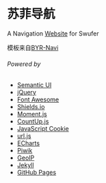 # 苏菲导航
A Navigation [Website](https://swufer-home.github.io/) for Swufer

模板来自[BYR-Navi](https://github.com/BYR-Navi/BYR-Navi)

###### Powered by
- [Semantic UI](http://semantic-ui.com/)
- [jQuery](http://jquery.com/)
- [Font Awesome](http://fontawesome.io/)
- [Shields.io](http://shields.io/)
- [Moment.js](http://momentjs.com/)
- [CountUp.js](http://inorganik.github.io/countUp.js/)
- [JavaScript Cookie](https://github.com/js-cookie/js-cookie)
- [url.js](https://github.com/websanova/js-url)
- [ECharts](http://echarts.baidu.com/)
- [Piwik](https://piwik.org/)
- [GeoIP](http://www.maxmind.com)
- [Jekyll](http://jekyllrb.com/)
- [GitHub Pages](https://pages.github.com/)


